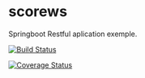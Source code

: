 # scorews

Springboot Restful aplication exemple.

[![Build Status](https://travis-ci.org/fefedao/scorews.svg?branch=master)](https://travis-ci.org/fefedao/scorews)

[![Coverage Status](https://coveralls.io/repos/fefedao/scorews/badge.svg)](https://coveralls.io/r/fefedao/scorews)
